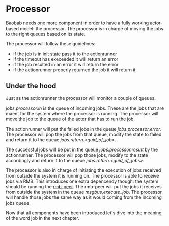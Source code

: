# Processor

Baobab needs one more component in order to have a fully working actor-based model: the processor. The processor is in charge of moving the jobs to the right queues based on its state. 

The processor will follow these guidelines:

- if the job is in init state pass it to the actionrunner
- if the timeout has execeeded it will return an error
- if the job resulted in an error it will return the error
- if the actionrunner properly returned the job it will return it

## Under the hood
Just as the actionrunner the processor will monitor a couple of queues.

*jobs.processor.in* is the queue of incoming jobs. These are the jobs that are maent for the system where the processor is running. The processor will move the job to the queue of the actor that has to run the job.

The actionrunner will put the failed jobs in the queue *jobs.processor.error*. The processor will pop the jobs from that queue, modify the state to failed and return it to the queue *jobs.return.<guid_of_job>*.

The successful jobs will be put in the queue *jobs.processor.result* by the actionrunner. The processor will pop those jobs, modify to the state accordingly and return it to the queue *jobs.return.<guid_of_jobs>*.

The processor is also in charge of initiating the execution of jobs received from outside the system it is running on. The processor is able to receive jobs via RMB. This introduces one extra depencendy though: the system should be running the [rmb-peer](https://github.com/threefoldtech/rmb-rs/releases). The rmb-peer will put the jobs it receives from outside the system in the queue *msgbus.execute_job*. The processor will handle those jobs the same way as it would coming from the incoming jobs queue.

Now that all components have been introduced let's dive into the meaning of the word job in the next chapter.